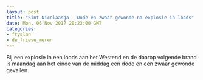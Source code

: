 ```yaml
---
layout: post
title: "Sint Nicolaasga - Dode en zwaar gewonde na explosie in loods"
date: Mon, 06 Nov 2017 20:23:00 GMT
categories: 
- fryslan 
- de_friese_meren 
---
```


Bij een explosie in een loods aan het Westend en de daarop volgende brand is maandag aan het einde van de middag een dode en een zwaar gewonde gevallen.

